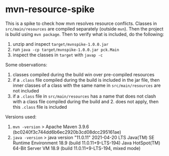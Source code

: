 # mvn-resource-spike


This is a spike to check how mvn resolves resource conflicts. Classes in `src/main/resources` are compiled separately (outside `mvn`). 
Then the project is build using `mvn package`.  Then to verify what is included, do the following:

1. unzip and inspect `target/mvnspike-1.0.0.jar `
2. run  `java -cp target/mvnspike-1.0.0.jar pck.Main`
3. inspect the classes in `target` with `javap -c`

Some observations: 

1. classes compiled during the build win over pre-compiled resources
2. if a `.class` file compiled during the build is included in the jar file, then inner classes of a class with the same name in `src/main/resources` are not included
3. if a `.class` file in `src/main/resources` has a name that does not clash with a class file compiled during the build and 2. does not apply, then this `.class` file is included

Versions used:

1.  `mvn -version`  >  Apache Maven 3.9.6 (bc0240f3c744dd6b6ec2920b3cd08dcc295161ae)
2.  `java -version` >  java version "11.0.11" 2021-04-20 LTS Java(TM) SE Runtime Environment 18.9 (build 11.0.11+9-LTS-194) Java HotSpot(TM) 64-Bit Server VM 18.9 (build 11.0.11+9-LTS-194, mixed mode)